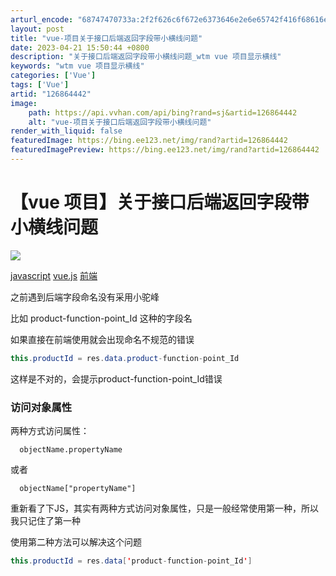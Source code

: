 ```yaml
---
arturl_encode: "68747470733a:2f2f626c6f672e6373646e2e6e65742f416f68616e7a7a7a2f:61727469636c652f64657461696c732f313236383634343432"
layout: post
title: "vue-项目关于接口后端返回字段带小横线问题"
date: 2023-04-21 15:50:44 +0800
description: "关于接口后端返回字段带小横线问题_wtm vue 项目显示横线"
keywords: "wtm vue 项目显示横线"
categories: ['Vue']
tags: ['Vue']
artid: "126864442"
image:
    path: https://api.vvhan.com/api/bing?rand=sj&artid=126864442
    alt: "vue-项目关于接口后端返回字段带小横线问题"
render_with_liquid: false
featuredImage: https://bing.ee123.net/img/rand?artid=126864442
featuredImagePreview: https://bing.ee123.net/img/rand?artid=126864442
---
```


# 【vue 项目】关于接口后端返回字段带小横线问题

![](https://img-home.csdnimg.cn/images/20240711112329.png)

[javascript](https://so.csdn.net/so/search/s.do?q=javascript&t=all&o=vip&s=&l=&f=&viparticle=&from_tracking_code=tag_word&from_code=app_blog_art)
[vue.js](https://so.csdn.net/so/search/s.do?q=vue.js&t=all&o=vip&s=&l=&f=&viparticle=&from_tracking_code=tag_word&from_code=app_blog_art)
[前端](https://so.csdn.net/so/search/s.do?q=%E5%89%8D%E7%AB%AF&t=all&o=vip&s=&l=&f=&viparticle=&from_tracking_code=tag_word&from_code=app_blog_art)

之前遇到后端字段命名没有采用小驼峰
  
比如 product-function-point\_Id 这种的字段名
  
如果直接在前端使用就会出现命名不规范的错误

```java
this.productId = res.data.product-function-point_Id

```

这样是不对的，会提示product-function-point\_Id错误

### 访问对象属性

两种方式访问属性：

```
  objectName.propertyName

```

或者

```
  objectName["propertyName"]

```

重新看了下JS，其实有两种方式访问对象属性，只是一般经常使用第一种，所以我只记住了第一种
  
使用第二种方法可以解决这个问题

```java
this.productId = res.data['product-function-point_Id']

```